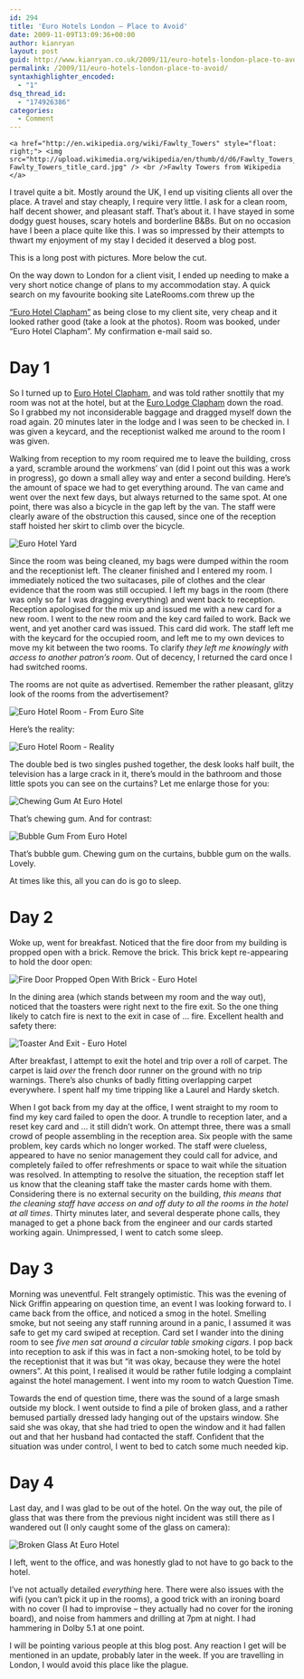 ```yaml
---
id: 294
title: 'Euro Hotels London – Place to Avoid'
date: 2009-11-09T13:09:36+00:00
author: kianryan
layout: post
guid: http://www.kianryan.co.uk/2009/11/euro-hotels-london-place-to-avoid/
permalink: /2009/11/euro-hotels-london-place-to-avoid/
syntaxhighlighter_encoded:
  - "1"
dsq_thread_id:
  - "174926386"
categories:
  - Comment
---
```


    <a href="http://en.wikipedia.org/wiki/Fawlty_Towers" style="float: right;"> <img src="http://upload.wikimedia.org/wikipedia/en/thumb/d/d6/Fawlty_Towers_title_card.jpg/250px-Fawlty_Towers_title_card.jpg" /> <br />Fawlty Towers from Wikipedia </a>

I travel quite a bit. Mostly around the UK, I end up visiting clients all over the place. A travel and stay cheaply, I require very little. I ask for a clean room, half decent shower, and pleasant staff. That’s about it. I have stayed in some dodgy guest houses, scary hotels and borderline B&Bs. But on no occasion have I been a place quite like this. I was so impressed by their attempts to thwart my enjoyment of my stay I decided it deserved a blog post.

This is a long post with pictures. More below the cut.

<!--more--> On the way down to London for a client visit, I ended up needing to make a very short notice change of plans to my accommodation stay. A quick search on my favourite booking site LateRooms.com threw up the 

[“Euro Hotel Clapham”](http://www.laterooms.com/en/hotel-reservations/90647_euro-hotel-clapham-london.aspx) as being close to my client site, very cheap and it looked rather good (take a look at the photos). Room was booked, under “Euro Hotel Clapham”. My confirmation e-mail said so.

# Day 1

So I turned up to [Euro Hotel Clapham](http://www.eurohotelslondon.co.uk/Euro_hotel_Clapham.html), and was told rather snottily that my room was not at the hotel, but at the [Euro Lodge Clapham](http://www.eurohotelslondon.co.uk/Euro_Lodge_Clapham.html) down the road. So I grabbed my not inconsiderable baggage and dragged myself down the road again. 20 minutes later in the lodge and I was seen to be checked in. I was given a keycard, and the receptionist walked me around to the room I was given.

Walking from reception to my room required me to leave the building, cross a yard, scramble around the workmens’ van (did I point out this was a work in progress), go down a small alley way and enter a second building. Here’s the amount of space we had to get everything around. The van came and went over the next few days, but always returned to the same spot. At one point, there was also a bicycle in the gap left by the van. The staff were clearly aware of the obstruction this caused, since one of the reception staff hoisted her skirt to climb over the bicycle.

![Euro Hotel Yard](http://lh6.ggpht.com/_tlaiwcQvsbY/SvfxayxnerI/AAAAAAAAABc/8enrKFCV4yc/s512/2009-10-23%2008.24.59.jpg)

Since the room was being cleaned, my bags were dumped within the room and the receptionist left. The cleaner finished and I entered my room. I immediately noticed the two suitacases, pile of clothes and the clear evidence that the room was still occupied. I left my bags in the room (there was only so far I was dragging everything) and went back to reception. Reception apologised for the mix up and issued me with a new card for a new room. I went to the new room and the key card failed to work. Back we went, and yet another card was issued. This card did work. The staff left me with the keycard for the occupied room, and left me to my own devices to move my kit between the two rooms. To clarify _they left me knowingly with access to another patron’s room_. Out of decency, I returned the card once I had switched rooms.

The rooms are not quite as advertised. Remember the rather pleasant, glitzy look of the rooms from the advertisement?

![Euro Hotel Room - From Euro Site](http://www.eurohotelslondon.co.uk/admin/uploads/euro%20lodge%20clapham%20-%20roomcms101209138935.jpg)

Here’s the reality:

![Euro Hotel Room - Reality](http://lh3.ggpht.com/_tlaiwcQvsbY/SvfwsdmqOFI/AAAAAAAAABE/ctWLsxESYnw/s640/2009-10-23%2008.18.02.jpg)

The double bed is two singles pushed together, the desk looks half built, the television has a large crack in it, there’s mould in the bathroom and those little spots you can see on the curtains? Let me enlarge those for you:

![Chewing Gum At Euro Hotel](http://lh5.ggpht.com/_tlaiwcQvsbY/SvgOSuqaoXI/AAAAAAAAABg/Bvn6_dDV3rU/s512/2009-10-23%2008.10.59.jpg)

That’s chewing gum. And for contrast:

![Bubble Gum From Euro Hotel](http://lh3.ggpht.com/_tlaiwcQvsbY/Svfwj_HEKxI/AAAAAAAAAA8/clbjjHmoU50/s512/2009-10-23%2008.10.54.jpg)

That’s bubble gum. Chewing gum on the curtains, bubble gum on the walls. Lovely.

At times like this, all you can do is go to sleep.

# Day 2

Woke up, went for breakfast. Noticed that the fire door from my building is propped open with a brick. Remove the brick. This brick kept re-appearing to hold the door open:

![Fire Door Propped Open With Brick - Euro Hotel](http://lh3.ggpht.com/_tlaiwcQvsbY/SvfxEJnPSII/AAAAAAAAABU/0F7LbFmihUI/s512/2009-10-23%2009.15.39.jpg)

In the dining area (which stands between my room and the way out), noticed that the toasters were right next to the fire exit. So the one thing likely to catch fire is next to the exit in case of … fire. Excellent health and safety there:

![Toaster And Exit - Euro Hotel](http://lh3.ggpht.com/_tlaiwcQvsbY/SvfxPAUj5XI/AAAAAAAAABY/bM3eI5H1esE/s512/2009-10-23%2008.26.10.jpg)

After breakfast, I attempt to exit the hotel and trip over a roll of carpet. The carpet is laid _over_ the french door runner on the ground with no trip warnings. There’s also chunks of badly fitting overlapping carpet everywhere. I spent half my time tripping like a Laurel and Hardy sketch.

When I got back from my day at the office, I went straight to my room to find my key card failed to open the door. A trundle to reception later, and a reset key card and … it still didn’t work. On attempt three, there was a small crowd of people assembling in the reception area. Six people with the same problem, key cards which no longer worked. The staff were clueless, appeared to have no senior management they could call for advice, and completely failed to offer refreshments or space to wait while the situation was resolved. In attempting to resolve the situation, the reception staff let us know that the cleaning staff take the master cards home with them. Considering there is no external security on the building, _this means that the cleaning staff have access on and off duty to all the rooms in the hotel at all times_. Thirty minutes later, and several desperate phone calls, they managed to get a phone back from the engineer and our cards started working again. Unimpressed, I went to catch some sleep.

# Day 3

Morning was uneventful. Felt strangely optimistic. This was the evening of Nick Griffin appearing on question time, an event I was looking forward to. I came back from the office, and noticed a smog in the hotel. Smelling smoke, but not seeing any staff running around in a panic, I assumed it was safe to get my card swiped at reception. Card set I wander into the dining room to see _five men sat around a circular table smoking cigars_. I pop back into reception to ask if this was in fact a non-smoking hotel, to be told by the receptionist that it was but “it was okay, because they were the hotel owners”. At this point, I realised it would be rather futile lodging a complaint against the hotel management. I went into my room to watch Question Time.

Towards the end of question time, there was the sound of a large smash outside my block. I went outside to find a pile of broken glass, and a rather bemused partially dressed lady hanging out of the upstairs window. She said she was okay, that she had tried to open the window and it had fallen out and that her husband had contacted the staff. Confident that the situation was under control, I went to bed to catch some much needed kip.

# Day 4

Last day, and I was glad to be out of the hotel. On the way out, the pile of glass that was there from the previous night incident was still there as I wandered out (I only caught some of the glass on camera):

![Broken Glass At Euro Hotel](http://lh5.ggpht.com/_tlaiwcQvsbY/Svfw3Hp5YwI/AAAAAAAAABI/PojCIbPcsEI/s640/2009-10-23%2008.24.28.jpg)

I left, went to the office, and was honestly glad to not have to go back to the hotel.

I’ve not actually detailed _everything_ here. There were also issues with the wifi (you can’t pick it up in the rooms), a good trick with an ironing board with no cover (I had to improvise – they actually had no cover for the ironing board), and noise from hammers and drilling at 7pm at night. I had hammering in Dolby 5.1 at one point.

I will be pointing various people at this blog post. Any reaction I get will be mentioned in an update, probably later in the week. If you are travelling in London, I would avoid this place like the plague.